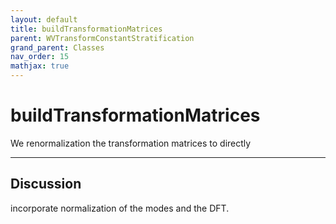 ```yaml
---
layout: default
title: buildTransformationMatrices
parent: WVTransformConstantStratification
grand_parent: Classes
nav_order: 15
mathjax: true
---
```


#  buildTransformationMatrices

We renormalization the transformation matrices to directly


---

## Discussion
incorporate normalization of the modes and the DFT.

